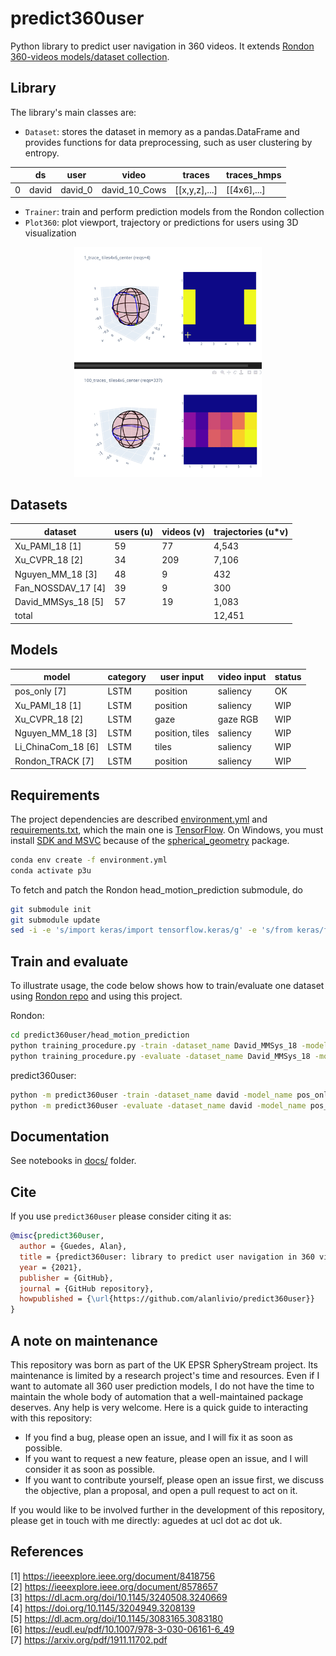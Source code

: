 # predict360user

Python library to predict user navigation in 360 videos. It extends [Rondon 360-videos models/dataset collection](https://gitlab.com/miguelfromeror/head-motion-prediction).

## Library

The library's main classes are:

* `Dataset`: stores the dataset in memory as a pandas.DataFrame and provides functions for data preprocessing, such as user clustering by entropy.

|     | ds    | user    | video         | traces       | traces_hmps |
| --- | ----- | ------- | ------------- | ------------- | ------------ |
| 0   | david | david_0 | david_10_Cows | [[x,y,z],...] | [[4x6],...]  |

* `Trainer`: train and perform prediction models from the Rondon collection
* `Plot360`: plot viewport, trajectory or predictions for users using 3D visualization

<div style="text-align:center"><img src="docs/requests.gif" width="300" ></div>

## Datasets

| dataset            | users (u) | videos (v) | trajectories (u*v) |
| ------------------ | --------- | ---------- | ------------------ |
| Xu_PAMI_18 [1]     | 59        | 77         | 4,543              |
| Xu_CVPR_18 [2]     | 34        | 209        | 7,106              |
| Nguyen_MM_18 [3]   | 48        | 9          | 432                |
| Fan_NOSSDAV_17 [4] | 39        | 9          | 300                |
| David_MMSys_18 [5] | 57        | 19         | 1,083              |
| total              |           |            | 12,451             |

## Models

| model              | category | user input      | video input | status |
| ------------------ | -------- | --------------- | ----------- | ------ |
| pos_only [7]       | LSTM     | position        | saliency    | OK     |
| Xu_PAMI_18 [1]     | LSTM     | position        | saliency    | WIP    |
| Xu_CVPR_18 [2]     | LSTM     | gaze            | gaze RGB    | WIP    |
| Nguyen_MM_18 [3]   | LSTM     | position, tiles | saliency    | WIP    |
| Li_ChinaCom_18 [6] | LSTM     | tiles           | saliency    | WIP    |
| Rondon_TRACK [7]   | LSTM     | position        | saliency    | WIP    |

## Requirements

The project dependencies are described [environment.yml](environment.yml) and [requirements.txt](requirements.txt), which the main one is [TensorFlow](https://www.tensorflow.org/install/pip). On Windows, you must install [SDK and MSVC](https://visualstudio.microsoft.com/visual-cpp-build-tools/) because of the [spherical_geometry](https://github.com/spacetelescope/spherical_geometry) package.

```bash
conda env create -f environment.yml
conda activate p3u
```

To fetch and patch the Rondon head_motion_prediction submodule, do

```bash
git submodule init
git submodule update
sed -i -e 's/import keras/import tensorflow.keras/g' -e 's/from keras/from tensorflow.keras/g'  ./predict360user/head_motion_prediction/*.py
```

## Train and evaluate

To illustrate usage, the code below shows how to train/evaluate one dataset using [Rondon repo](https://gitlab.com/miguelfromeror/head-motion-prediction) and using this project.

Rondon:

```bash
cd predict360user/head_motion_prediction
python training_procedure.py -train -dataset_name David_MMSys_18 -model_name pos_only
python training_procedure.py -evaluate -dataset_name David_MMSys_18 -model_name pos_only
```

predict360user:

```bash
python -m predict360user -train -dataset_name david -model_name pos_only
python -m predict360user -evaluate -dataset_name david -model_name pos_only
```

## Documentation

See notebooks in [docs/](docs/) folder.

## Cite

If you use `predict360user` please consider citing it as:

  ```bibtex
  @misc{predict360user,
    author = {Guedes, Alan},
    title = {predict360user: library to predict user navigation in 360 videos},
    year = {2021},
    publisher = {GitHub},
    journal = {GitHub repository},
    howpublished = {\url{https://github.com/alanlivio/predict360user}}
  }
  ```

## A note on maintenance

This repository was born as part of the UK EPSR SpheryStream project. Its maintenance is limited by a research project's time and resources. Even if I want to automate all 360 user prediction models, I do not have the time to maintain the whole body of automation that a well-maintained package deserves. Any help is very welcome. Here is a quick guide to interacting with this repository:

* If you find a bug, please open an issue, and I will fix it as soon as possible.
* If you want to request a new feature, please open an issue, and I will consider it as soon as possible.
* If you want to contribute yourself, please open an issue first, we discuss the objective, plan a proposal, and open a pull request to act on it.

If you would like to be involved further in the development of this repository, please get in touch with me directly: aguedes at ucl dot ac dot uk.

## References

[1] https://ieeexplore.ieee.org/document/8418756  
[2] https://ieeexplore.ieee.org/document/8578657  
[3] https://dl.acm.org/doi/10.1145/3240508.3240669  
[4] https://doi.org/10.1145/3204949.3208139  
[5] https://dl.acm.org/doi/10.1145/3083165.3083180  
[6] https://eudl.eu/pdf/10.1007/978-3-030-06161-6_49  
[7] https://arxiv.org/pdf/1911.11702.pdf  
